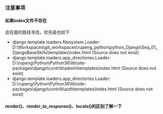 ### 注意事项
#### 如果index文件不存在
会在面的路径寻找，优先级也如下
* django.template.loaders.filesystem.Loader: D:\Workspaces\git_workspaces\rupeng_python\python_Django\Seq_01_DjangoBaseSkills\templates\index.html (Source does not exist)
* django.template.loaders.app_directories.Loader: D:\rupeng\Python\Python36\lib\site-packages\django\contrib\admin\templates\index.html (Source does not exist)
* django.template.loaders.app_directories.Loader: D:\rupeng\Python\Python36\lib\site-packages\django\contrib\auth\templates\index.html (Source does not exist)
#### render()、render_to_response()、locals()的区别了解一下